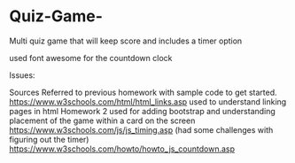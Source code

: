# Quiz-Game-
Multi quiz game that will keep score and includes a timer option 


used font awesome for the countdown clock 




Issues:




Sources
Referred to previous homework with sample code to get started. 
https://www.w3schools.com/html/html_links.asp used to understand linking pages in html
Homework 2 used for adding bootstrap and understanding placement of the game within a card on the screen 
https://www.w3schools.com/js/js_timing.asp (had some challenges with figuring out the timer)
https://www.w3schools.com/howto/howto_js_countdown.asp

